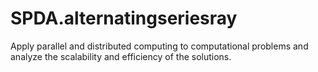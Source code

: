# SPDA.alternatingseriesray
Apply parallel and distributed computing to computational problems and analyze the scalability and efficiency of the solutions.

